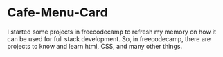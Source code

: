 # Cafe-Menu-Card
I started some projects in freecodecamp to refresh my memory on how it can be used for full stack development. So, in freecodecamp, there are projects to know and learn html, CSS, and many other things.
